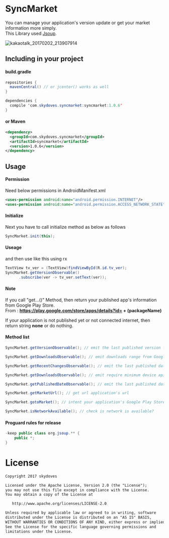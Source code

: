 # SyncMarket
You can manage your application's version update or get your market information more simply.<br>
This Library used [Jsoup](https://jsoup.org/).

![kakaotalk_20170202_213907914](https://cloud.githubusercontent.com/assets/24237865/22550481/9fd478da-e993-11e6-9ca5-cfcff0e2dd26.jpg)

 
## Including in your project
#### build.gradle
```java
repositories {
  mavenCentral() // or jcenter() works as well
}

dependencies {
  compile 'com.skydoves.syncmarket:syncmarket:1.0.6'
}
```

#### or Maven
```xml
<dependency>
  <groupId>com.skydoves.syncmarket</groupId>
  <artifactId>syncmarket</artifactId>
  <version>1.0.6</version>
</dependency>
```
    
## Usage
#### Permission
Need below permissions in AndroidManifest.xml
```xml
<uses-permission android:name="android.permission.INTERNET"/>
<uses-permission android:name="android.permission.ACCESS_NETWORK_STATE"/>
```

#### Initialize
Next you have to call initialize method as below as follows
```java
SyncMarket.init(this);
```

#### Useage
and then use like this using rx
```java
TextView tv_ver = (TextView)findViewById(R.id.tv_ver);
SyncMarket.getVersionObservable()
	  .subscribe(ver -> tv_ver.setText(ver));
```

#### Note
If you call "get...()" Method, then return your published app's information from Google Play Store.<br>
From : **https://play.google.com/store/apps/details?id= + (packageName)**

If your application is not published yet or not connected internet, then return string **none** or do nothing.

#### Method list
```java
SyncMarket.getVersionObservable(); // emit the last published version from Google Play Store
```
```java
SyncMarket.getDownloadsObservable(); // emit downloads range from Google Play Store
```
```java
SyncMarket.getRecentChangesObservable(); // emit the last published date from Google Play Store as string array
```
```java
SyncMarket.getDownloadsObservable(); // emit require minimum device api level from Google Play Store
```
```java
SyncMarket.getPublishedDateObservable(); // emit the last published date from Google Play Store
```
```java
SyncMarket.getMarketUrl(); // get url application's url
```
```java
SyncMarket.gotoMarket(); // intent your application's Google Play Store Page
```
```java
SyncMarket.isNetworkAvailable(); // check is network is available? 
```
#### Proguard rules for release
```java
-keep public class org.jsoup.** {
	public *;
}
```

# License
```xml
Copyright 2017 skydoves

Licensed under the Apache License, Version 2.0 (the "License");
you may not use this file except in compliance with the License.
You may obtain a copy of the License at

   http://www.apache.org/licenses/LICENSE-2.0

Unless required by applicable law or agreed to in writing, software
distributed under the License is distributed on an "AS IS" BASIS,
WITHOUT WARRANTIES OR CONDITIONS OF ANY KIND, either express or implied.
See the License for the specific language governing permissions and
limitations under the License.
```
